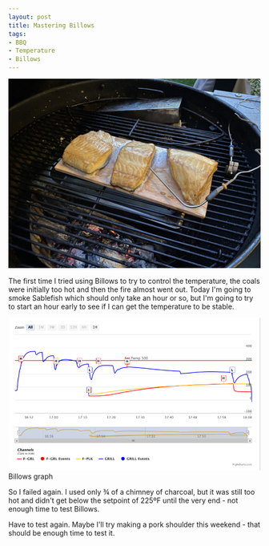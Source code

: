 ```yaml
---
layout: post
title: Mastering Billows
tags:
- BBQ
- Temperature
- Billows
---
```

![Smoked Sablefish](/images/smoked-sablefish.jpeg)

The first time I tried using Billows to try to control the temperature, the coals were initially too hot and then the fire almost went out. Today I'm going to smoke Sablefish which should only take an hour or so, but I'm going to try to start an hour early to see if I can get the temperature to be stable.

![Billows 2](/images/billows-2.png)
Billows graph

So I failed again. I used only ¾ of a chimney of charcoal, but it was still too hot and didn't get below the setpoint of 225ºF until the very end - not enough time to test Billows.

Have to test again. Maybe I'll try making a pork shoulder this weekend - that should be enough time to test it.